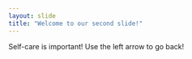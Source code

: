 ```yaml
---
layout: slide
title: "Welcome to our second slide!"
---
```

Self-care is important!
Use the left arrow to go back!
